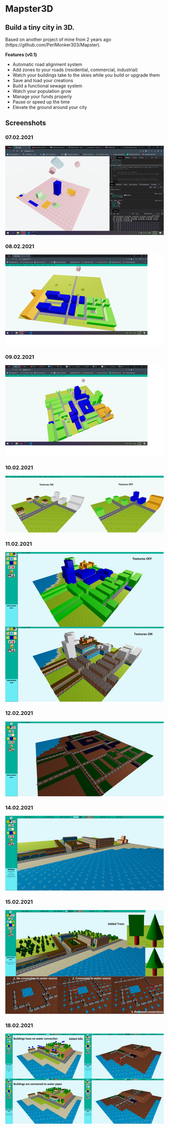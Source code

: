 <h1>Mapster3D</h1>
<h2>Build a tiny city in 3D.</h2>
<p>
Based on another project of mine from 2 years ago (https://github.com/PerlMonker303/Mapster).
</p>

<b>Features (v0.1)</b>
<ul>
<li>Automatic road alignment system</li>
<li>Add zones to your roads (residential, commercial, industrial)</li>
<li>Watch your buildings take to the skies while you build or upgrade them</li>
<li>Save and load your creations</li>
<li>Build a functional sewage system</li>
<li>Watch your population grow</li>
<li>Manage your funds properly</li>
<li>Pause or speed up the time</li>
<li>Elevate the ground around your city</li>
</ul>

<h2>Screenshots</h2>
<h3>07.02.2021</h3>

![Image 0](pic0.png)

<h3>08.02.2021</h3>

![Image 1](pic1.png)

<h3>09.02.2021</h3>

![Image 2](pic2.png)

<h3>10.02.2021</h3>

![Image 3](pic3.png)

<h3>11.02.2021</h3>

![Image 4](pic4.png)

<h3>12.02.2021</h3>

![Image 5](pic5.png)

<h3>14.02.2021</h3>

![Image 6](pic6.png)

<h3>15.02.2021</h3>

![Image 7](pic7.png)

<h3>18.02.2021</h3>

![Image 8](pic8.png)